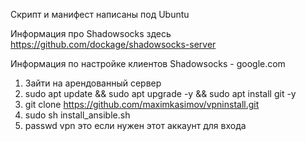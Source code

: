 
Скрипт и манифест написаны под  Ubuntu

Информация про  Shadowsocks здесь https://github.com/dockage/shadowsocks-server

Информация по настройке клиентов Shadowsocks - google.com

1. Зайти на арендованный сервер
2. sudo apt update && sudo apt upgrade -y && sudo apt install git -y
3. git clone https://github.com/maximkasimov/vpninstall.git
4. sudo sh install_ansible.sh
5. passwd vpn это если нужен этот аккаунт для входа


